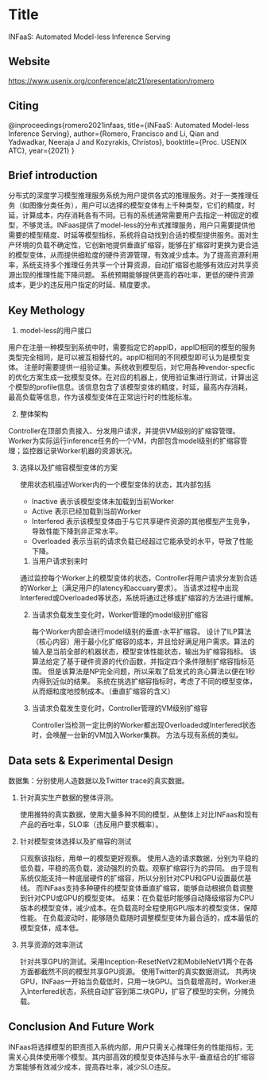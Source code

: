 # Title

<!-- 此部分是论文标题-->
INFaaS: Automated Model-less Inference Serving

## Website
<!-- 网址，有DOI的建议用DOI地址-->
https://www.usenix.org/conference/atc21/presentation/romero

## Citing

<!-- 此部分是论文标题及其引用格式，建议使用latex格式 -->
@inproceedings{romero2021infaas,
  title={INFaaS: Automated Model-less Inference Serving},
  author={Romero, Francisco and Li, Qian and Yadwadkar, Neeraja J and Kozyrakis, Christos},
  booktitle={Proc. USENIX ATC},
  year={2021}
}

## Brief introduction

<!-- 通过三五句话描述这篇文章，包括 1. 论文的应用场景；2. 论文克服已有方法的局限性；3. 论文主要的技术手段； 4. 论文的预期结果 -->
分布式的深度学习模型推理服务系统为用户提供各式的推理服务。对于一类推理任务（如图像分类任务），用户可以选择的模型变体有上千种类型，它们的精度，时延，计算成本，内存消耗各有不同。已有的系统通常需要用户去指定一种固定的模型，不够灵活。INFaas提供了model-less的分布式推理服务，用户只需要提供他需要的模型精度、时延等模型指标，系统将自动找到合适的模型提供服务。面对生产环境的负载不确定性，它创新地提供垂直扩缩容，能够在扩缩容时更换为更合适的模型变体，从而提供细粒度的硬件资源管理，有效减少成本。为了提高资源利用率，系统支持多个推理任务共享一个计算资源，自动扩缩容也能够有效应对共享资源出现的推理性能下降问题。
系统预期能够提供更高的吞吐率，更低的硬件资源成本，更少的违反用户指定的时延、精度要求。

## Key Methology

<!-- 分点写，论述论文中主要技术手段的实施过程 -->
1. model-less的用户接口
   
用户在注册一种模型到系统中时，需要指定它的appID，appID相同的模型的服务类型完全相同，是可以被互相替代的。appID相同的不同模型即可认为是模型变体。
注册时需要提供一组验证集。系统收到模型后，对它用各种vendor-specfic的优化方案生成一批模型变体。在对应的机器上，使用验证集进行测试，计算出这个模型的profile信息。该信息包含了该模型变体的精度，时延，最高内存消耗，最高负载等信息，作为该模型变体在正常运行时的性能标准。

2. 整体架构
   
Controller在顶部负责接入、分发用户请求，并提供VM级别的扩缩容管理。
Worker为实际运行inference任务的一个VM，内部包含model级别的扩缩容管理；监控器记录Worker机器的资源状况。

3. 选择以及扩缩容模型变体的方案
   
    使用状态机描述Worker内的一个模型变体的状态，其内部包括
      - Inactive 表示该模型变体未加载到当前Worker
      - Active 表示已经加载到当前Worker
      - Interfered 表示该模型变体由于与它共享硬件资源的其他模型产生竞争，导致性能下降到非正常水平。
      - Overloaded 表示当前的请求负载已经超过它能承受的水平，导致了性能下降。
    1. 当用户请求到来时
   
      通过监控每个Worker上的模型变体的状态，Controller将用户请求分发到合适的Worker上（满足用户的latency和accuary要求）。
      当请求过程中出现Interfered或Overloaded等状态，系统将通过迁移或扩缩容的方法进行缓解。

    2. 当请求负载发生变化时，Worker管理的model级别扩缩容
      
        每个Worker内部会进行model级别的垂直-水平扩缩容。
        设计了ILP算法（核心内容）用于最小化扩缩容的成本，并且恰好满足用户需求。算法的输入是当前全部的机器状态，模型变体性能状态，输出为扩缩容指标。
        该算法给定了基于硬件资源的代价函数，并指定四个条件限制扩缩容指标范围。
        但是该算法是NP完全问题，所以采取了启发式的贪心算法以便在1秒内得到近似的结果。
        系统在挑选扩缩容指标时，考虑了不同的模型变体，从而细粒度地控制成本。（垂直扩缩容的含义）

    3. 当请求负载发生变化时，Controller管理的VM级别扩缩容
        
        Controller当检测一定比例的Worker都出现Overloaded或Interfered状态时，会唤醒一台新的VM加入Worker集群。
        方法与现有系统的类似。


## Data sets & Experimental Design

<!-- 撰写实验环境的设置，实验的对象，实验的比较方面，以及实验的结果（不要列举数据，要概括谈） -->
数据集：分别使用人造数据以及Twitter trace的真实数据。
1. 针对真实生产数据的整体评测。
    
    使用推特的真实数据，使用大量多种不同的模型，从整体上对比INFaas和现有产品的吞吐率，SLO率（违反用户要求概率）。
2. 针对模型变体选择以及扩缩容的测试
    
    只观察该指标，用单一的模型更好观察。
    使用人造的请求数据，分别为平稳的低负载，平稳的高负载，波动强烈的负载。观察扩缩容行为的异同。
    由于现有系统仅能支持一种底层硬件的扩缩容，所以分别针对CPU和GPU设置最优基线。
    而INFaas支持多种硬件的模型变体垂直扩缩容，能够自动根据负载调整到针对CPU或GPU的模型变体。
    结果：在负载低时能够自动降级缩容为CPU版本的模型变体，减少成本。在负载高时全程使用GPU版本的模型变体，保障性能。
    在负载波动时，能够随负载随时调整模型变体为最合适的，成本最低的模型变体，成本低。
3. 共享资源的效率测试
    
    针对共享GPU的测试。采用Inception-ResetNetV2和MobileNetV1两个在各方面都截然不同的模型共享GPU资源。
    使用Twitter的真实数据测试。
    共两块GPU，INFaas一开始当负载低时，只用一块GPU。当负载增高时，Worker进入Interfered状态，系统自动扩容到第二块GPU，扩容了模型的实例，分摊负载。


## Conclusion And Future Work

<!-- 作者或者阅读者对本文工作的总结，以及未来可能的改进方向 -->
INFaas将选择模型的职责揽入系统内部，用户只需关心推理任务的性能指标，无需关心具体使用哪个模型。其内部高效的模型变体选择与水平-垂直结合的扩缩容方案能够有效减少成本，提高吞吐率，减少SLO违反。
